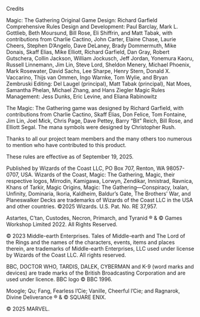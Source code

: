 Credits

Magic: The Gathering Original Game Design: Richard Garfield
Comprehensive Rules Design and Development: Paul Barclay, Mark L. Gottlieb, Beth Moursund, Bill Rose, Eli Shiffrin, and Matt Tabak, with contributions from Charlie Cactino, John Carter, Elaine Chase, Laurie Cheers, Stephen D’Angelo, Dave DeLaney, Brady Dommermuth, Mike Donais, Skaff Elias, Mike Elliott, Richard Garfield, Dan Gray, Robert Gutschera, Collin Jackson, William Jockusch, Jeff Jordan, Yonemura Kaoru, Russell Linnemann, Jim Lin, Steve Lord, Sheldon Menery, Michael Phoenix, Mark Rosewater, David Sachs, Lee Sharpe, Henry Stern, Donald X. Vaccarino, Thijs van Ommen, Ingo Warnke, Tom Wylie, and Bryan Zembruski
Editing: Del Laugel (principal), Matt Tabak (principal), Nat Moes, Samantha Phelan, Michael Zhang, and Hans Ziegler
Magic Rules Management: Jess Dunks, Eric Levine, and Eliana Rabinowitz

The Magic: The Gathering game was designed by Richard Garfield, with contributions from Charlie Cactino, Skaff Elias, Don Felice, Tom Fontaine, Jim Lin, Joel Mick, Chris Page, Dave Pettey, Barry “Bit” Reich, Bill Rose, and Elliott Segal. The mana symbols were designed by Christopher Rush.

Thanks to all our project team members and the many others too numerous to mention who have contributed to this product.












These rules are effective as of September 19, 2025.

Published by Wizards of the Coast LLC, PO Box 707, Renton, WA 98057-0707, USA. Wizards of the Coast, Magic: The Gathering, Magic, their respective logos, Mirrodin, Kamigawa, Lorwyn, Zendikar, Innistrad, Ravnica, Khans of Tarkir, Magic Origins, Magic: The Gathering—Conspiracy, Ixalan, Unfinity, Dominaria, Ikoria, Kaldheim, Baldur’s Gate, The Brothers’ War, and Planeswalker Decks are trademarks of Wizards of the Coast LLC in the USA and other countries. ©2025 Wizards. U.S. Pat. No. RE 37,957.

Astartes, C’tan, Custodes, Necron, Primarch, and Tyranid ® & © Games Workshop Limited 2022. All Rights Reserved.

© 2023 Middle-earth Enterprises. Tales of Middle-earth and The Lord of the Rings and the names of the characters, events, items and places therein, are trademarks of Middle-earth Enterprises, LLC used under license by Wizards of the Coast LLC. All rights reserved.

BBC, DOCTOR WHO, TARDIS, DALEK, CYBERMAN and K-9 (word marks and devices) are trade marks of the British Broadcasting Corporation and are used under licence. BBC logo © BBC 1996.

Moogle; Qu; Fang, Fearless l’Cie; Vanille, Cheerful l’Cie; and Ragnarok, Divine Deliverance ® & © SQUARE ENIX.

© 2025 MARVEL.
